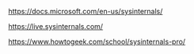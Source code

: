 https://docs.microsoft.com/en-us/sysinternals/

https://live.sysinternals.com/

https://www.howtogeek.com/school/sysinternals-pro/
